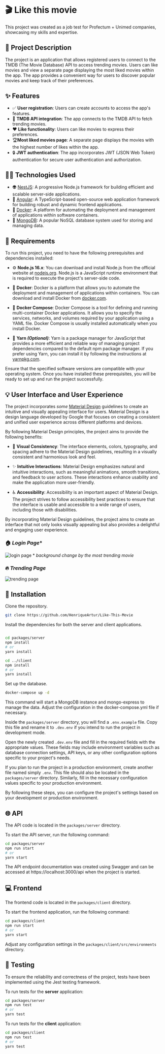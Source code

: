 # 🎬 Like this movie

This project was created as a job test for Profectum + Unimed companies, showcasing my skills and expertise.

## 📝 Project Description

The project is an application that allows registered users to connect to the TMDB (The Movie Database) API to access trending movies. Users can like movies and view a separate page displaying the most liked movies within the app. The app provides a convenient way for users to discover popular movies and keep track of their preferences.

## ✨ Features

- ✅ **User registration**: Users can create accounts to access the app's features.
- 🎥 **TMDB API integration**: The app connects to the TMDB API to fetch trending movies.
- ❤️ **Like functionality**: Users can like movies to express their preferences.
- 🏆**Most liked movies page**: A separate page displays the movies with the highest number of likes within the app.
- 🔒 **JWT authentication**: The app incorporates JWT (JSON Web Token) authentication for secure user authentication and authorization. 

## 👩‍💻 Technologies Used

- 👽 [NestJS](https://nestjs.com/https://nestjs.com/): A progressive Node.js framework for building efficient and scalable server-side applications.
- 🔷 [Angular](https://angular.io/): A TypeScript-based open-source web application framework for building robust and dynamic frontend applications.
- 🐳 [Docker](https://www.docker.com/): A platform for automating the deployment and management of applications within software containers.
- 🍃 [MongoDB](https://www.mongodb.com/): A popular NoSQL database system used for storing and managing data.

## 🔧 Requirements

To run this project, you need to have the following prerequisites and dependencies installed:

- ⚙️ **Node.js 16.x**: You can download and install Node.js from the official website at [nodejs.org](nodejs.org). Node.js is a JavaScript runtime environment that is required to execute the project's server-side code.

- 🐳 **Docker**: Docker is a platform that allows you to automate the deployment and management of applications within containers. You can download and install Docker from [docker.com](docker.com).

- 🐳 **Docker Compose**: Docker Compose is a tool for defining and running multi-container Docker applications. It allows you to specify the services, networks, and volumes required by your application using a YAML file. Docker Compose is usually installed automatically when you install Docker.

- 🧶 **Yarn _(Optional)_**: Yarn is a package manager for JavaScript that provides a more efficient and reliable way of managing project dependencies compared to the default npm package manager. If you prefer using Yarn, you can install it by following the instructions at [yarnpkg.com](yarnpkg.com).

Ensure that the specified software versions are compatible with your operating system. Once you have installed these prerequisites, you will be ready to set up and run the project successfully.

## 💡 User Interface and User Experience

The project incorporates _some_ [Material Design](https://m3.material.io/) guidelines to create an intuitive and visually appealing interface for users. Material Design is a design language developed by Google that focuses on creating a consistent and unified user experience across different platforms and devices.

By following Material Design principles, the project aims to provide the following benefits:

- 🌈 **Visual Consistency**: The interface elements, colors, typography, and spacing adhere to the Material Design guidelines, resulting in a visually consistent and harmonious look and feel.

- ✨ **Intuitive Interactions**: Material Design emphasizes natural and intuitive interactions, such as meaningful animations, smooth transitions, and feedback to user actions. These interactions enhance usability and make the application more user-friendly.

- ♿ **Accessibility**: Accessibility is an important aspect of Material Design. The project strives to follow accessibility best practices to ensure that the interface is usable and accessible to a wide range of users, including those with disabilities.

By incorporating Material Design guidelines, the project aims to create an interface that not only looks visually appealing but also provides a delightful and engaging user experience.

### 🏠 _Login Page_*
![login page](images/home.jpg)
\* _background change by the most trending movie_

### 🔥 _Trending Page_
![trending page](images/trending.jpg)

## 🚀 Installation

Clone the repository.
```bash
git clone https://github.com/HenriqueArtur/Like-This-Movie
```

Install the dependencies for both the server and client applications.

```bash

cd packages/server
npm install
# or
yarn install

cd ../client
npm install
# or
yarn install
```

Set up the database.

```bash
docker-compose up -d
```

This command will start a MongoDB instance and mongo-express to manage the data. Adjust the configuration in the docker-compose.yml file if necessary.

Inside the `packages/server` directory, you will find a `.env.example` file. Copy this file and rename it to `.dev.env` if you intend to run the project in development mode.

Open the newly created `.dev.env` file and fill in the required fields with the appropriate values. These fields may include environment variables such as database connection settings, API keys, or any other configuration options specific to your project's needs.

If you plan to run the project in a production environment, create another file named simply `.env`. This file should also be located in the `packages/server` directory. Similarly, fill in the necessary configuration values specific to your production environment.

By following these steps, you can configure the project's settings based on your development or production environment.

## 🌐 API

The API code is located in the `packages/server` directory.

To start the API server, run the following command:

```bash
cd packages/server
npm run start
# or
yarn start
```

The API endpoint documentation was created using Swagger and can be accessed at https://localhost:3000/api when the project is started.

## 💻 Frontend

The frontend code is located in the `packages/client` directory.

To start the frontend application, run the following command:

```bash
cd packages/client
npm run start
# or
yarn start
```

Adjust any configuration settings in the `packages/client/src/environments` directory.

## 🧪 Testing

To ensure the reliability and correctness of the project, tests have been implemented using the Jest testing framework.

To run tests for the **server** application:

```bash
cd packages/server
npm run test
# or
yarn test
```

To run tests for the **client** application:

```bash
cd packages/client
npm run test
# or
yarn test
```